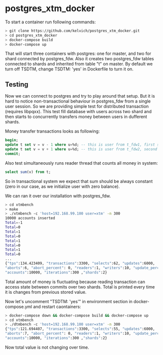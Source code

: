 # postgres_xtm_docker

To start a container run following commands:

```bash
> git clone https://github.com/kelvich/postgres_xtm_docker.git
> cd postgres_xtm_docker
> docker-compose build
> docker-compose up
```

That will start three containers with postgres: one for master, and two for shard connected by postgres_fdw. Also it creates two postgres_fdw tables connected to shards and inherited from table "t" on master. By default we turn off TSDTM, change TSDTM: 'yes' in Dockerfile to turn it on.

## Testing

Now we can connect to postgres and try to play around that setup. But it is hard to notice non-transactional behaviour in postgres_fdw from a single user session. So we are providing simple test for distributed transaction (requires libpqxx). This test fill database with users across two shard and then starts to concurrently transfers money between users in dufferent shards.

Money transfer transactions looks as following:

```sql
begin;
update t set v = v - 1 where u=%d; -- this is user from t_fdw1, first shard
update t set v = v + 1 where u=%d; -- this is user from t_fdw2, second shard
commit;
```

Also test simultaneously runs reader thread that counts all money in system:

```sql
select sum(v) from t;
```

So in transactional system we expect that sum should be always constant (zero in our case, as we initialize user with zero balance).

We can ran it over our installation with postgres_fdw.

```bash
> cd xtmbench
> make
> ./xtmbench -c 'host=192.168.99.100 user=xtm' -n 300
10000 accounts inserted
Total=-1
Total=0
Total=1
Total=0
Total=1
Total=0
Total=1
Total=0
...
{"tps":134.423409, "transactions":3300, "selects":62, "updates":6000,
"aborts":6, "abort_percent": 0, "readers":1, "writers":10, "update_percent":100,
"accounts":10000, "iterations":300 ,"shards":2}
```

Total amount of money is fluctuating because reading transaction can access state between commits over two shards. Total is printed every time it is changes from previous stored value.

Now let's uncomment "TSDTM: 'yes'" in environment section in docker-compose.yml and restart caontainers:

```bash
> docker-compose down && docker-compose build && docker-compose up
> cd xtmbench
> ./dtmbench -c 'host=192.168.99.100 user=xtm' -n 300
{"tps":121.694407, "transactions":3300, "selects":55, "updates":6000,
"aborts":7, "abort_percent": 0, "readers":1, "writers":10, "update_percent":100,
"accounts":10000, "iterations":300 ,"shards":2}
```

Now total value is not changing over time.
